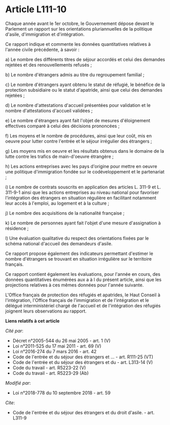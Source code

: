 # Article L111-10

Chaque année avant le 1er octobre, le Gouvernement dépose devant le Parlement un rapport sur les orientations pluriannuelles
de la politique d'asile, d'immigration et d'intégration.

Ce rapport indique et commente les données quantitatives relatives à l'année civile précédente, à savoir :

a) Le nombre des différents titres de séjour accordés et celui des demandes rejetées et des renouvellements refusés ;

b) Le nombre d'étrangers admis au titre du regroupement familial ;

c) Le nombre d'étrangers ayant obtenu le statut de réfugié, le bénéfice de la protection subsidiaire ou le statut d'apatride,
ainsi que celui des demandes rejetées ;

d) Le nombre d'attestations d'accueil présentées pour validation et le nombre d'attestations d'accueil validées ;

e) Le nombre d'étrangers ayant fait l'objet de mesures d'éloignement effectives comparé à celui des décisions prononcées ;

f) Les moyens et le nombre de procédures, ainsi que leur coût, mis en oeuvre pour lutter contre l'entrée et le séjour
irrégulier des étrangers ;

g) Les moyens mis en oeuvre et les résultats obtenus dans le domaine de la lutte contre les trafics de main-d'oeuvre
étrangère ;

h) Les actions entreprises avec les pays d'origine pour mettre en oeuvre une politique d'immigration fondée sur le
codéveloppement et le partenariat ;

i) Le nombre de contrats souscrits en application des articles L. 311-9 et L. 311-9-1 ainsi que les actions entreprises au
niveau national pour favoriser l'intégration des étrangers en situation régulière en facilitant notamment leur accès à
l'emploi, au logement et à la culture ;

j) Le nombre des acquisitions de la nationalité française ;

k) Le nombre de personnes ayant fait l'objet d'une mesure d'assignation à résidence ;

l) Une évaluation qualitative du respect des orientations fixées par le schéma national d'accueil des demandeurs d'asile.

Ce rapport propose également des indicateurs permettant d'estimer le nombre d'étrangers se trouvant en situation irrégulière
sur le territoire français.

Ce rapport contient également les évaluations, pour l'année en cours, des données quantitatives énumérées aux a à l du
présent article, ainsi que les projections relatives à ces mêmes données pour l'année suivante.

L'Office français de protection des réfugiés et apatrides, le Haut Conseil à l'intégration, l'Office français de
l'immigration et de l'intégration et le délégué interministériel chargé de l'accueil et de l'intégration des réfugiés
joignent leurs observations au rapport.

**Liens relatifs à cet article**

_Cité par_:

  - Décret n°2005-544 du 26 mai 2005 - art. 1 (V)
  - Loi n°2011-525 du 17 mai 2011 - art. 69 (V)
  - Loi n°2016-274 du 7 mars 2016 - art. 42
  - Code de l'entrée et du séjour des étrangers et ... - art. R111-25 (VT)
  - Code de l'entrée et du séjour des étrangers et du  - art. L313-14 (V)
  - Code du travail - art. R5223-22 (V)
  - Code du travail - art. R5223-29 (Ab)

_Modifié par_:

  - Loi n°2018-778 du 10 septembre 2018 - art. 59

_Cite_:

  - Code de l'entrée et du séjour des étrangers et du droit d'asile. - art. L311-9
